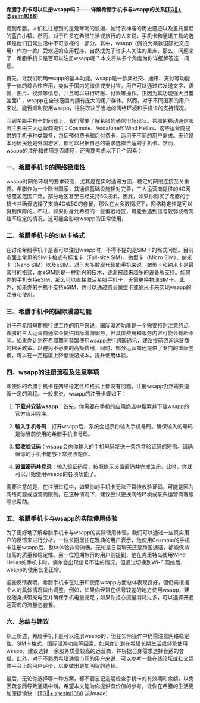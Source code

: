 **希腊手机卡可以注册wsapp吗？——详解希腊手机卡与wsapp的关系[[TG💪+ @esim1088](https://t.me/s/esim1088)]**

提到希腊，人们往往想到的是爱琴海的浪漫、帕特农神庙的历史遗迹以及圣托里尼的蓝白小镇。然而，对于许多在希腊生活或旅行的人来说，手机卡和通讯工具的选择是他们日常生活中不可忽视的一部分。其中，wsapp（假设为某款国际社交应用）作为一款广受欢迎的应用程序，自然成为了许多人关注的重点。那么，问题来了：希腊手机卡是否可以注册wsapp呢？本文将从多个角度为你详细解答这一问题。

首先，让我们明确wsapp的基本功能。wsapp是一款集社交、通讯、支付等功能于一体的综合性应用，类似于国内的微信或支付宝。用户可以通过它发送文字、语音、图片、视频等信息，并且可以进行转账、付款等操作。正因为其功能强大且覆盖面广，wsapp在全球范围内拥有庞大的用户群体。然而，对于不同国家的用户来说，能否顺利使用wsapp，往往取决于当地的网络环境和手机卡的支持情况。

回到希腊手机卡的问题上，我们需要了解希腊的通信市场现状。希腊的移动通信服务主要由三大运营商提供：Cosmote、Vodafone和Wind Hellas。这些运营商提供的手机卡种类繁多，包括预付费卡和后付费卡，适用于不同的用户需求。无论是本地居民还是外国游客，都可以根据自己的需求选择合适的手机卡。然而，wsapp的注册和使用是否顺畅，还需要考虑以下几个因素：

### 一、希腊手机卡的网络稳定性

wsapp对网络环境的要求较高，尤其是在实时通讯方面，稳定的网络连接至关重要。希腊作为一个欧洲国家，其通信基础设施相对完善，三大运营商提供的4G网络覆盖范围广泛，部分地区甚至已经支持5G技术。因此，如果你购买了希腊的手机卡并确保选择了支持4G或5G的套餐，那么在大多数情况下，网络稳定性是可以得到保障的。不过，如果你身处希腊的一些偏远地区，可能会遇到信号较弱或者网络不稳定的情况，这可能会影响wsapp的正常使用。

### 二、希腊手机卡的SIM卡格式

在讨论希腊手机卡是否可以注册wsapp时，不得不提的是SIM卡的格式问题。目前市面上常见的SIM卡格式有标准卡（Full-size SIM）、微型卡（Micro SIM）、纳米卡（Nano SIM）以及eSIM。对于大多数现代智能手机来说，微型卡和纳米卡是最常用的格式，而eSIM则是一种新兴的技术，逐渐被越来越多的设备所支持。如果你的手机支持eSIM，那么可以直接激活希腊手机卡，无需更换物理SIM卡。此外，如果你的手机不支持eSIM，也可以通过购买微型卡或纳米卡来实现wsapp的注册和使用。

### 三、希腊手机卡的国际漫游功能

对于在希腊短期旅行或工作的用户来说，国际漫游功能是一个需要特别注意的点。希腊的三大运营商通常会提供国际漫游服务，但具体费用和服务内容可能会有所不同。如果你计划在希腊期间频繁使用wsapp进行跨国通讯，建议提前咨询运营商的相关政策，以避免不必要的高额费用。同时，部分运营商还提供了专门的国际套餐，可以在一定程度上降低漫游成本，提升使用体验。

### 四、wsapp的注册流程及注意事项

即使你的希腊手机卡在网络稳定性和格式上都没有问题，注册wsapp仍然需要遵循一定的流程。一般来说，wsapp的注册步骤如下：

1. **下载并安装wsapp**：首先，你需要在手机的应用商店中搜索并下载wsapp的官方应用程序。
   
2. **输入手机号码**：打开wsapp后，系统会提示你输入手机号码。确保输入的号码是你当前使用的希腊手机卡号码。

3. **接收验证码**：wsapp会向你输入的手机号码发送一条包含验证码的短信。请确保你的手机卡能够正常接收短信。

4. **设置密码并登录**：输入验证码后，按照提示设置密码并完成注册。此时，你就可以开始使用wsapp的各项功能了。

需要注意的是，在注册过程中，如果你的手机卡无法正常接收验证码，可能是因为网络问题或运营商限制。在这种情况下，建议尝试更换网络环境或联系运营商客服寻求帮助。

### 五、希腊手机卡与wsapp的实际使用体验

为了更好地了解希腊手机卡与wsapp的实际使用体验，我们可以通过一些真实用户的反馈来进行分析。一位长期居住在雅典的用户表示，他使用Cosmote的手机卡注册wsapp后，整体体验非常流畅。无论是日常聊天还是跨国通话，都能保持较高的质量和稳定性。另一位短期旅行的用户则提到，他在克里特岛使用Wind Hellas的手机卡时，偶尔会出现信号不佳的情况，但通过切换到Wi-Fi网络后，wsapp的使用恢复正常。

这些反馈表明，希腊手机卡在注册和使用wsapp方面总体表现良好，但仍需根据个人的具体情况做出调整。例如，如果你经常在信号较差的地方使用wsapp，建议随身携带充电宝并确保手机电量充足；如果你担心流量消耗过多，可以选择开通运营商的流量包套餐。

### 六、总结与建议

综上所述，希腊手机卡是可以注册wsapp的，但在实际操作中仍需注意网络稳定性、SIM卡格式、国际漫游功能等因素。如果你计划在希腊长期生活或频繁使用wsapp，建议选择一家服务质量较高的运营商，并根据自身需求选择合适的套餐。此外，对于不熟悉希腊通信市场的用户来说，可以参考一些在线论坛或社交媒体平台上的用户评价，以便做出更加明智的选择。

最后，无论你选择哪一种方案，都不要忘记定期检查手机卡的有效期和余额，以免因疏忽而导致通讯中断。希望本文能为你提供有价值的参考，让你在希腊的生活更加便捷愉快！[[TG💪+ @esim1088](https://t.me/s/esim1088) ![Image](https://i.postimg.cc/4NQfJmqS/Snipaste-2025-05-13-00-14-12.png)]